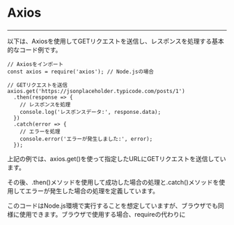 # Axios
### 

---


以下は、Axiosを使用してGETリクエストを送信し、レスポンスを処理する基本的なコード例です。

```
// Axiosをインポート
const axios = require('axios'); // Node.jsの場合

// GETリクエストを送信
axios.get('https://jsonplaceholder.typicode.com/posts/1')
  .then(response => {
    // レスポンスを処理
    console.log('レスポンスデータ:', response.data);
  })
  .catch(error => {
    // エラーを処理
    console.error('エラーが発生しました:', error);
  });
```

上記の例では、axios.get()を使って指定したURLにGETリクエストを送信しています。

その後、.then()メソッドを使用して成功した場合の処理と.catch()メソッドを使用してエラーが発生した場合の処理を定義しています。

このコードはNode.js環境で実行することを想定していますが、ブラウザでも同様に使用できます。ブラウザで使用する場合、requireの代わりに<script>タグでAxiosを読み込む必要があります。

---

Axiosは、JavaScriptのライブラリであり、特にブラウザやNode.jsでのHTTPリクエストの処理に使用されます。主にPromiseベースのAPIを提供し、リクエストの送信やレスポンスの処理を容易にします。

Axiosを使うことで、GET、POST、PUT、DELETEなどのHTTPリクエストを発行できます。また、リクエストのヘッダーやパラメーターを設定し、レスポンスを受け取ることもできます。

さらに、AxiosはHTTPクライアントとしての機能を提供するだけでなく、リクエストのキャンセルや、リクエスト/レスポンスの変換（JSONやFormDataなど）、エラーハンドリングなどの便利な機能も提供します。

Node.jsやブラウザの両方で利用でき、広く採用されているため、多くの開発者にとって標準的なHTTPクライアントの選択肢の一つとなっています。

---
